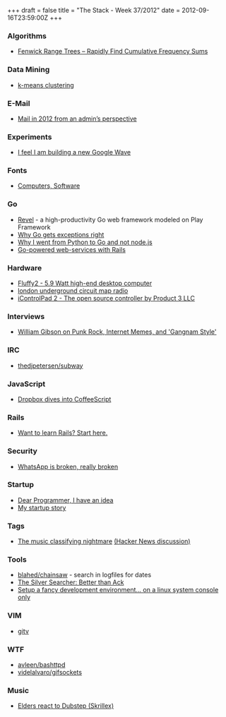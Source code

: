 +++
draft = false
title = "The Stack - Week 37/2012"
date = 2012-09-16T23:59:00Z
+++



### Algorithms

 - [Fenwick Range Trees – Rapidly Find Cumulative Frequency Sums][littleknownawesomealgorithmsfenwickrangetreesrapidlyfindcumulativefrequencysumsswagerooalgorithms]

[littleknownawesomealgorithmsfenwickrangetreesrapidlyfindcumulativefrequencysumsswagerooalgorithms]: http://www.swageroo.com/wordpress/little-known-awesome-algorithms-fenwick-range-trees-rapidly-find-cumulative-frequency-sums/

### Data Mining

 - [k-means clustering][kmeansclusteringmacwrightorg]

[kmeansclusteringmacwrightorg]: http://macwright.org/2012/09/16/k-means.html

### E-Mail

 - [Mail in 2012 from an admin’s perspective][mailin2012fromanadminsperspectivephusioncorporateblog]

[mailin2012fromanadminsperspectivephusioncorporateblog]: http://blog.phusion.nl/2012/09/10/mail-in-2012-from-an-admins-perspective/#.UFYIoo3iZy0

### Experiments

 - [I feel I am building a new Google Wave][ifeeliambuildinganewgooglewavehackernews]

[ifeeliambuildinganewgooglewavehackernews]: http://news.ycombinator.com/item?id=4499845

### Fonts

 - [Computers, Software][computerssoftware]

[computerssoftware]: http://b79.net/fields/comp#mono-bitmap

### Go

 - [Revel][revel] - a high-productivity Go web framework modeled on Play Framework
 - [Why Go gets exceptions right][whygogetsexceptionsrightdavecheney]
 - [Why I went from Python to Go and not node.js][jordanorelli]
 - [Go-powered web-services with Rails][areyoufuckingcodingmegopoweredwebserviceswithrails]

[revel]: http://robfig.github.com/revel/
[whygogetsexceptionsrightdavecheney]: http://dave.cheney.net/2012/01/18/why-go-gets-exceptions-right
[jordanorelli]: http://jordanorelli.tumblr.com/post/31533769172/why-i-went-from-python-to-go-and-not-node-js
[areyoufuckingcodingmegopoweredwebserviceswithrails]: http://areyoufuckingcoding.me/2012/02/27/go-powered-webservices-with-rails/

### Hardware

 - [Fluffy2 - 5.9 Watt high-end desktop computer][fluffy259watthighenddesktopcomputermuxblog]
 - [london underground circuit map radio][yurisuzukilondonundergroundcircuitmapradio]
 - [iControlPad 2 - The open source controller by Product 3 LLC][icontrolpad2theopensourcecontrollerbyproduct3llckickstarter]

[fluffy259watthighenddesktopcomputermuxblog]: http://ssj3gohan.tweakblogs.net/blog/8217/fluffy2-59-watt-high-end-desktop-computer.html
[yurisuzukilondonundergroundcircuitmapradio]: http://www.designboom.com/weblog/cat/16/view/23445/yuri-suzuki-london-underground-circuit-map-radio.html
[icontrolpad2theopensourcecontrollerbyproduct3llckickstarter]: http://www.kickstarter.com/projects/1703567677/icontrolpad-2-the-open-source-controller

### Interviews

 - [William Gibson on Punk Rock, Internet Memes, and 'Gangnam Style'][williamgibsononpunkrockinternetmemesandgangnamstyleunderwirewiredcom]

[williamgibsononpunkrockinternetmemesandgangnamstyleunderwirewiredcom]: http://www.wired.com/underwire/2012/09/william-gibson-part-3-punk-memes/

### IRC

 - [thedjpetersen/subway][thedjpetersensubway]

[thedjpetersensubway]: https://github.com/thedjpetersen/subway

### JavaScript

 - [Dropbox dives into CoffeeScript][dropboxtechblogblogarchivedropboxdivesintocoffeescript]

[dropboxtechblogblogarchivedropboxdivesintocoffeescript]: https://tech.dropbox.com/?p=361

### Rails

 - [Want to learn Rails? Start here.][wanttolearnrailsstartherezackshapiro]

[wanttolearnrailsstartherezackshapiro]: http://zackshapiro.com/post/31672964808/want-to-learn-rails-start-here

### Security

 - [WhatsApp is broken, really broken][whatsappisbrokenreallybrokenfileperms]

[whatsappisbrokenreallybrokenfileperms]: http://fileperms.org/whatsapp-is-broken-really-broken/

### Startup

 - [Dear Programmer, I have an idea][dearprogrammerihaveanidearecblog]
 - [My startup story][mystartupstory]

[dearprogrammerihaveanidearecblog]: http://blog.mkrecny.com/entry/23/
[mystartupstory]: http://co-der.com/my-startup-story

### Tags

 - [The music classifying nightmare][themusicclassifyingnightmare] [(Hacker News discussion)][themusicclassifyingnightmarehackernews]

[themusicclassifyingnightmare]: http://blog.pkh.me/p/15-the-music-classifying-nightmare.html
[themusicclassifyingnightmarehackernews]: http://news.ycombinator.com/item?id=4493959

### Tools

 - [blahed/chainsaw][blahedchainsaw] - search in logfiles for dates
 - [The Silver Searcher: Better than Ack][geoffssitethesilversearcherbetterthanack]
 - [Setup a fancy development environment... on a linux system console only][klaigsetupafancydevelopmentenvironmentonalinuxsystemconsoleonly]

[blahedchainsaw]: https://github.com/blahed/chainsaw#chainsaw-
[geoffssitethesilversearcherbetterthanack]: http://geoff.greer.fm/2011/12/27/the-silver-searcher-better-than-ack/
[klaigsetupafancydevelopmentenvironmentonalinuxsystemconsoleonly]: http://klaig.blogspot.be/2012/09/setup-fancy-development-environment-on.html

### VIM

 - [gitv][gitvgregsextonorg]

[gitvgregsextonorg]: http://www.gregsexton.org/portfolio/gitv/

### WTF

 - [avleen/bashttpd][avleenbashttpd]
 - [videlalvaro/gifsockets][videlalvarogifsockets]

[avleenbashttpd]: https://github.com/avleen/bashttpd
[videlalvarogifsockets]: https://github.com/videlalvaro/gifsockets

### Music

 - [Elders react to Dubstep (Skrillex)](https://www.youtube.com/watch?v=WgII2gDY-Rw)